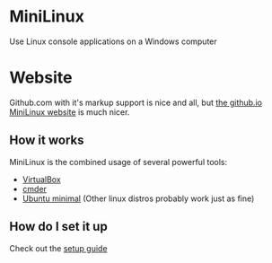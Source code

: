 # MiniLinux
Use Linux console applications on a Windows computer

# Website
Github.com with it's markup support is nice and all, but [the github.io MiniLinux website](https://simonlammer.github.io/MiniLinux/) is much nicer.

## How it works
MiniLinux is the combined usage of several powerful tools:
* [VirtualBox](https://www.virtualbox.org/)
* [cmder](http://cmder.net/)
* [Ubuntu minimal](https://help.ubuntu.com/community/Installation/MinimalCD) (Other linux distros probably work just as fine)

## How do I set it up
Check out the [setup guide](setup.md)
